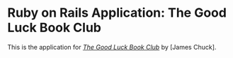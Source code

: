 # Ruby on Rails Application: The Good Luck Book Club

This is the application for
[*The Good Luck Book Club*](http://www.glbc.com.au/)
by [James Chuck].
